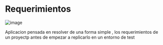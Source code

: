 # Requerimientos
![image](https://github.com/Bejaranorafael/Requerimientos/assets/40178689/924b4461-04dd-4c0b-bb58-76c1ad70b154)


Aplicacion pensada en resolver de una forma simple , los requerimientos de un proyectp antes de empezar a replicarlo en un entorno de test
